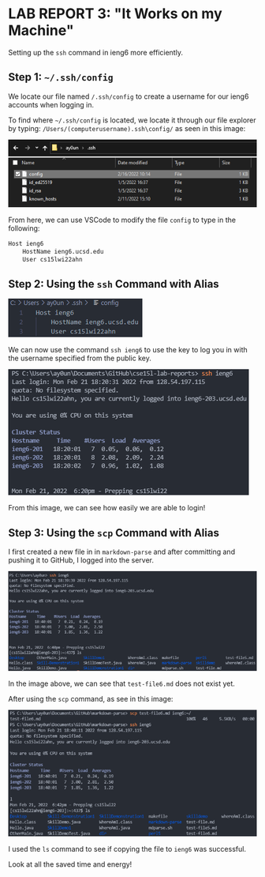 # **LAB REPORT 3: "It Works on my Machine"**

Setting up the `ssh` command in ieng6 more efficiently. 

## **Step 1: `~/.ssh/config`**

We locate our file named `/.ssh/config` to create a username for our ieng6 accounts when logging in. 

To find where `~/.ssh/config` is located, we locate it through our file explorer by typing: `/Users/(computerusername).ssh\config/` as seen in this image: 

![figure 1](3figure1.png) 

From here, we can use VSCode to modify the file `config` to type in the following: 

```
Host ieng6
    HostName ieng6.ucsd.edu
    User cs15lwi22ahn 
```

## **Step 2: Using the `ssh` Command with Alias**

![figure 2](3figure2.png)

We can now use the command `ssh ieng6` to use the key to log you in with the username specified from the public key. 

![figure 3](3figure3.png)

From this image, we can see how easily we are able to login!

## **Step 3: Using the `scp` Command with Alias**

I first created a new file in in `markdown-parse` and after committing and pushing it to GitHub, I logged into the server. 

![figure 4](3figure4.png)

In the image above, we can see that `test-file6.md` does not exist yet. 

After using the `scp` command, as see in this image: 

![figure 5](3figure5.png)

I used the `ls` command to see if copying the file to `ieng6` was successful. 

Look at all the saved time and energy!